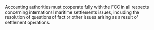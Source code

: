 Accounting authorities must cooperate fully with the FCC in all respects concerning international maritime settlements issues, including the resolution of questions of fact or other issues arising as a result of settlement operations.

